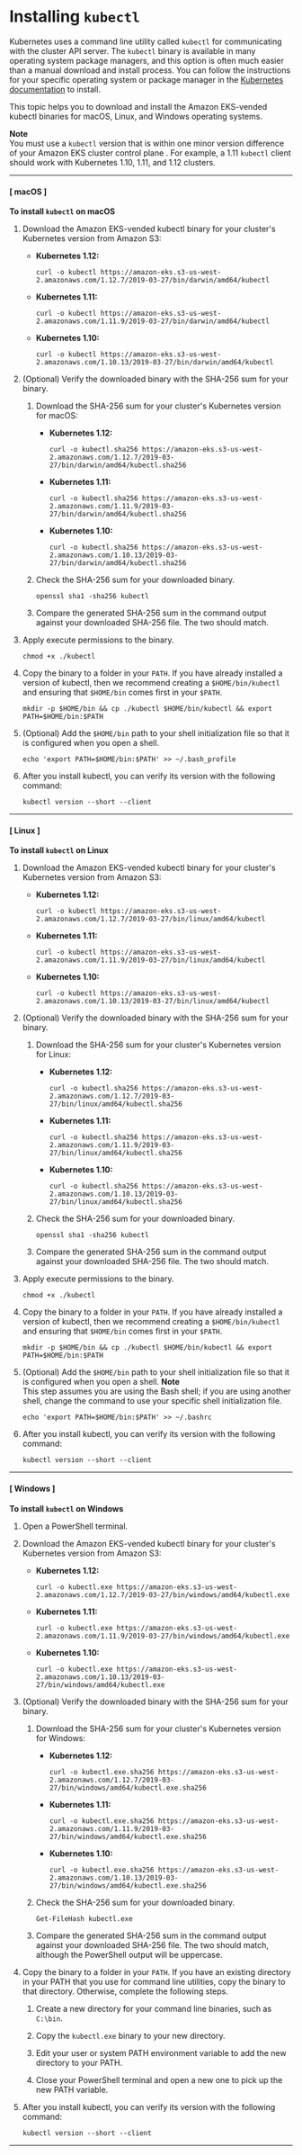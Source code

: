 # Installing `kubectl`<a name="install-kubectl"></a>

Kubernetes uses a command line utility called `kubectl` for communicating with the cluster API server\. The `kubectl` binary is available in many operating system package managers, and this option is often much easier than a manual download and install process\. You can follow the instructions for your specific operating system or package manager in the [Kubernetes documentation](https://kubernetes.io/docs/tasks/tools/install-kubectl/) to install\.

This topic helps you to download and install the Amazon EKS\-vended kubectl binaries for macOS, Linux, and Windows operating systems\.

**Note**  
You must use a `kubectl` version that is within one minor version difference of your Amazon EKS cluster control plane \. For example, a 1\.11 `kubectl` client should work with Kubernetes 1\.10, 1\.11, and 1\.12 clusters\.

------
#### [ macOS ]

**To install `kubectl` on macOS**

1. Download the Amazon EKS\-vended kubectl binary for your cluster's Kubernetes version from Amazon S3:
   + **Kubernetes 1\.12:**

     ```
     curl -o kubectl https://amazon-eks.s3-us-west-2.amazonaws.com/1.12.7/2019-03-27/bin/darwin/amd64/kubectl
     ```
   + **Kubernetes 1\.11:**

     ```
     curl -o kubectl https://amazon-eks.s3-us-west-2.amazonaws.com/1.11.9/2019-03-27/bin/darwin/amd64/kubectl
     ```
   + **Kubernetes 1\.10:**

     ```
     curl -o kubectl https://amazon-eks.s3-us-west-2.amazonaws.com/1.10.13/2019-03-27/bin/darwin/amd64/kubectl
     ```

1. \(Optional\) Verify the downloaded binary with the SHA\-256 sum for your binary\.

   1. Download the SHA\-256 sum for your cluster's Kubernetes version for macOS:
      + **Kubernetes 1\.12:**

        ```
        curl -o kubectl.sha256 https://amazon-eks.s3-us-west-2.amazonaws.com/1.12.7/2019-03-27/bin/darwin/amd64/kubectl.sha256
        ```
      + **Kubernetes 1\.11:**

        ```
        curl -o kubectl.sha256 https://amazon-eks.s3-us-west-2.amazonaws.com/1.11.9/2019-03-27/bin/darwin/amd64/kubectl.sha256
        ```
      + **Kubernetes 1\.10:**

        ```
        curl -o kubectl.sha256 https://amazon-eks.s3-us-west-2.amazonaws.com/1.10.13/2019-03-27/bin/darwin/amd64/kubectl.sha256
        ```

   1. Check the SHA\-256 sum for your downloaded binary\.

      ```
      openssl sha1 -sha256 kubectl
      ```

   1. Compare the generated SHA\-256 sum in the command output against your downloaded SHA\-256 file\. The two should match\.

1. Apply execute permissions to the binary\.

   ```
   chmod +x ./kubectl
   ```

1. Copy the binary to a folder in your `PATH`\. If you have already installed a version of kubectl, then we recommend creating a `$HOME/bin/kubectl` and ensuring that `$HOME/bin` comes first in your `$PATH`\.

   ```
   mkdir -p $HOME/bin && cp ./kubectl $HOME/bin/kubectl && export PATH=$HOME/bin:$PATH
   ```

1. \(Optional\) Add the `$HOME/bin` path to your shell initialization file so that it is configured when you open a shell\.

   ```
   echo 'export PATH=$HOME/bin:$PATH' >> ~/.bash_profile
   ```

1. After you install kubectl, you can verify its version with the following command:

   ```
   kubectl version --short --client
   ```

------
#### [ Linux ]

**To install `kubectl` on Linux**

1. Download the Amazon EKS\-vended kubectl binary for your cluster's Kubernetes version from Amazon S3:
   + **Kubernetes 1\.12:**

     ```
     curl -o kubectl https://amazon-eks.s3-us-west-2.amazonaws.com/1.12.7/2019-03-27/bin/linux/amd64/kubectl
     ```
   + **Kubernetes 1\.11:**

     ```
     curl -o kubectl https://amazon-eks.s3-us-west-2.amazonaws.com/1.11.9/2019-03-27/bin/linux/amd64/kubectl
     ```
   + **Kubernetes 1\.10:**

     ```
     curl -o kubectl https://amazon-eks.s3-us-west-2.amazonaws.com/1.10.13/2019-03-27/bin/linux/amd64/kubectl
     ```

1. \(Optional\) Verify the downloaded binary with the SHA\-256 sum for your binary\.

   1. Download the SHA\-256 sum for your cluster's Kubernetes version for Linux:
      + **Kubernetes 1\.12:**

        ```
        curl -o kubectl.sha256 https://amazon-eks.s3-us-west-2.amazonaws.com/1.12.7/2019-03-27/bin/linux/amd64/kubectl.sha256
        ```
      + **Kubernetes 1\.11:**

        ```
        curl -o kubectl.sha256 https://amazon-eks.s3-us-west-2.amazonaws.com/1.11.9/2019-03-27/bin/linux/amd64/kubectl.sha256
        ```
      + **Kubernetes 1\.10:**

        ```
        curl -o kubectl.sha256 https://amazon-eks.s3-us-west-2.amazonaws.com/1.10.13/2019-03-27/bin/linux/amd64/kubectl.sha256
        ```

   1. Check the SHA\-256 sum for your downloaded binary\.

      ```
      openssl sha1 -sha256 kubectl
      ```

   1. Compare the generated SHA\-256 sum in the command output against your downloaded SHA\-256 file\. The two should match\.

1. Apply execute permissions to the binary\.

   ```
   chmod +x ./kubectl
   ```

1. Copy the binary to a folder in your `PATH`\. If you have already installed a version of kubectl, then we recommend creating a `$HOME/bin/kubectl` and ensuring that `$HOME/bin` comes first in your `$PATH`\.

   ```
   mkdir -p $HOME/bin && cp ./kubectl $HOME/bin/kubectl && export PATH=$HOME/bin:$PATH
   ```

1. \(Optional\) Add the `$HOME/bin` path to your shell initialization file so that it is configured when you open a shell\.
**Note**  
This step assumes you are using the Bash shell; if you are using another shell, change the command to use your specific shell initialization file\.

   ```
   echo 'export PATH=$HOME/bin:$PATH' >> ~/.bashrc
   ```

1. After you install kubectl, you can verify its version with the following command:

   ```
   kubectl version --short --client
   ```

------
#### [ Windows ]

**To install `kubectl` on Windows**

1. Open a PowerShell terminal\.

1. Download the Amazon EKS\-vended kubectl binary for your cluster's Kubernetes version from Amazon S3:
   + **Kubernetes 1\.12:**

     ```
     curl -o kubectl.exe https://amazon-eks.s3-us-west-2.amazonaws.com/1.12.7/2019-03-27/bin/windows/amd64/kubectl.exe
     ```
   + **Kubernetes 1\.11:**

     ```
     curl -o kubectl.exe https://amazon-eks.s3-us-west-2.amazonaws.com/1.11.9/2019-03-27/bin/windows/amd64/kubectl.exe
     ```
   + **Kubernetes 1\.10:**

     ```
     curl -o kubectl.exe https://amazon-eks.s3-us-west-2.amazonaws.com/1.10.13/2019-03-27/bin/windows/amd64/kubectl.exe
     ```

1. \(Optional\) Verify the downloaded binary with the SHA\-256 sum for your binary\.

   1. Download the SHA\-256 sum for your cluster's Kubernetes version for Windows:
      + **Kubernetes 1\.12:**

        ```
        curl -o kubectl.exe.sha256 https://amazon-eks.s3-us-west-2.amazonaws.com/1.12.7/2019-03-27/bin/windows/amd64/kubectl.exe.sha256
        ```
      + **Kubernetes 1\.11:**

        ```
        curl -o kubectl.exe.sha256 https://amazon-eks.s3-us-west-2.amazonaws.com/1.11.9/2019-03-27/bin/windows/amd64/kubectl.exe.sha256
        ```
      + **Kubernetes 1\.10:**

        ```
        curl -o kubectl.exe.sha256 https://amazon-eks.s3-us-west-2.amazonaws.com/1.10.13/2019-03-27/bin/windows/amd64/kubectl.exe.sha256
        ```

   1. Check the SHA\-256 sum for your downloaded binary\.

      ```
      Get-FileHash kubectl.exe
      ```

   1. Compare the generated SHA\-256 sum in the command output against your downloaded SHA\-256 file\. The two should match, although the PowerShell output will be uppercase\.

1. Copy the binary to a folder in your `PATH`\. If you have an existing directory in your PATH that you use for command line utilities, copy the binary to that directory\. Otherwise, complete the following steps\.

   1. Create a new directory for your command line binaries, such as `C:\bin`\.

   1. Copy the `kubectl.exe` binary to your new directory\.

   1. Edit your user or system PATH environment variable to add the new directory to your PATH\.

   1. Close your PowerShell terminal and open a new one to pick up the new PATH variable\.

1. After you install kubectl, you can verify its version with the following command:

   ```
   kubectl version --short --client
   ```

------